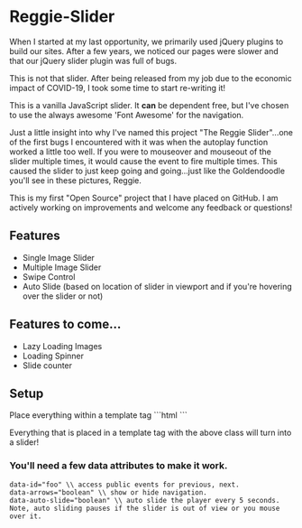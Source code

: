 # Reggie-Slider
<p>When I started at my last opportunity, we primarily used jQuery plugins to build our sites. After a few years, we noticed our pages were slower and that our jQuery slider plugin was full of bugs.</p>
<p>This is not that slider. After being released from my job due to the economic impact of COVID-19, I took some time to start re-writing it!</p>
<p>This is a vanilla JavaScript slider. It <strong>can</strong> be dependent free, but I've chosen to use the always awesome 'Font Awesome' for the navigation.</p>
<p>Just a little insight into why I've named this project "The Reggie Slider"...one of the first bugs I encountered with it was when the autoplay function worked a little too well. If you were to mouseover and mouseout of the slider multiple times, it would cause the event to fire multiple times. This caused the slider to just keep going and going...just like the Goldendoodle you'll see in these pictures, Reggie.</p>
<p>This is my first "Open Source" project that I have placed on GitHub. I am actively working on improvements and welcome any feedback or questions!</p>

<h2>Features</h2>
<ul>
  <li>Single Image Slider</li>
  <li>Multiple Image Slider</li>
  <li>Swipe Control</li>
  <li>Auto Slide (based on location of slider in viewport and if you're hovering over the slider or not)</li>
</ul>

<h2>Features to come...</h2>
<ul>
  <li>Lazy Loading Images</li>
  <li>Loading Spinner</li>
  <li>Slide counter</li>
</ul>

<h2>Setup</h2>
Place everything within a template tag
```html
  <template class="reggie-slider-template"></template>
```  
  <p>Everything that is placed in a template tag with the above class will turn into a slider!</p>
  
  <h3>You'll need a few data attributes to make it work.</h3>
  
  ```
  data-id="foo" \\ access public events for previous, next.
  data-arrows="boolean" \\ show or hide navigation. 
  data-auto-slide="boolean" \\ auto slide the player every 5 seconds. Note, auto sliding pauses if the slider is out of view or you mouse over it.
  ```
  


